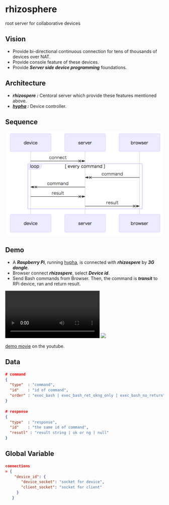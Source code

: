# rhizosphere
root server for collaborative devices

## Vision
* Provide bi-directional continuous connection for tens of thousands of devices over NAT.
* Provide console feature of these devices.
* Provide ***Server side device programming*** foundations.

## Architecture
* ***rhizospere :*** Centoral server which provide these features mentioned above.
* ***[hypha](https://github.com/UedaTakeyuki/hypha) :*** Device controller. 

## Sequence
<img src="https://github.com/UedaTakeyuki/rhizosphere/blob/master/docs/sequence2.png">

## Demo
* A ***Raspberry Pi***, running [hypha](https://github.com/UedaTakeyuki/hypha), is connected with ***rhizospere*** by ***3G dongle***.
* Browser connect ***rhizospere***, select ***Device id***.
* Send Bash commands from Browser. Then, the command is ***transit*** to RPi device, ran and return result. 

<video>
  <source src='https://github.com/UedaTakeyuki/rhizosphere/blob/master/docs/rhizosphere.mov' type='video/mp4'>
</video>

<img src="https://github.com/UedaTakeyuki/rhizosphere/blob/master/docs/rhizospere.gif">

[demo movie](https://youtu.be/L_7clcDccdQ) on the youtube.

## Data
```json
# command
{ 
  "type"  : "command",
  "id"    : "id of command",
  "order" : "exec_bash | exec_bash_ret_okng_only | exec_bash_no_return"
}

# response
{ 
  "type"  : "response",
  "id"    : "the same id of command",
  "resutl" : "result string | ok or ng | null"
}
```

## Global Variable

```json
connections 
= {
    "device_id": {
       "device_socket": "socket for device", 
       "client_socket": "socket for client"
     }
   }
   
```
